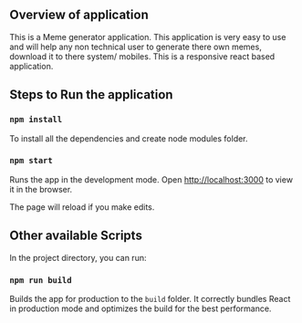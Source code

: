 ## Overview of application

This is a Meme generator application. This application is very easy to use and will help any non technical user to generate there own memes, download it to there system/ mobiles. This is a responsive react based application.

## Steps to Run the application

### `npm install`

To install all the dependencies and create node modules folder.

### `npm start`

Runs the app in the development mode.
Open [http://localhost:3000](http://localhost:3000) to view it in the browser.

The page will reload if you make edits.

## Other available Scripts

In the project directory, you can run:

### `npm run build`

Builds the app for production to the `build` folder.
It correctly bundles React in production mode and optimizes the build for the best performance.
